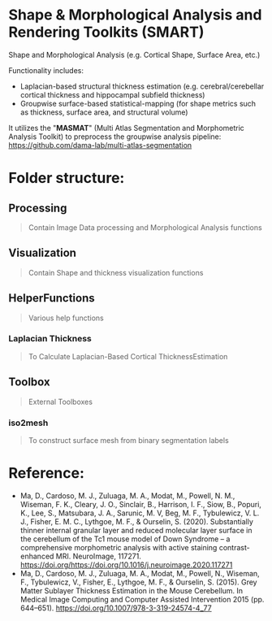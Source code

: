 # Shape & Morphological Analysis and Rendering Toolkits (SMART)
Shape and Morphological Analysis (e.g. Cortical Shape, Surface Area, etc.)

Functionality includes:

- Laplacian-based structural thickness estimation (e.g. cerebral/cerebellar cortical thickness and hippocampal subfield thickness)
- Groupwise surface-based statistical-mapping (for shape metrics such as thickness, surface area, and structural volume)

It utilizes the "**MASMAT**" (Multi Atlas Segmentation and Morphometric Analysis Toolkit) to preprocess the groupwise  analysis pipeline: https://github.com/dama-lab/multi-atlas-segmentation

# Folder structure:

## Processing

> Contain Image Data processing and Morphological Analysis functions

## Visualization

> Contain Shape and thickness visualization functions

## HelperFunctions

> Various help functions

### Laplacian Thickness

> To Calculate Laplacian-Based Cortical ThicknessEstimation

## Toolbox

> External Toolboxes

### iso2mesh

> To construct surface mesh from binary segmentation labels



# Reference:

  - Ma, D., Cardoso, M. J., Zuluaga, M. A., Modat, M., Powell, N. M., Wiseman, F. K., Cleary, J. O., Sinclair, B., Harrison, I. F., Siow, B., Popuri, K., Lee, S., Matsubara, J. A., Sarunic, M. V, Beg, M. F., Tybulewicz, V. L. J., Fisher, E. M. C., Lythgoe, M. F., & Ourselin, S. (2020). Substantially thinner internal granular layer and reduced molecular layer surface in the cerebellum of the Tc1 mouse model of Down Syndrome – a comprehensive morphometric analysis with active staining contrast-enhanced MRI. NeuroImage, 117271. https://doi.org/https://doi.org/10.1016/j.neuroimage.2020.117271
  - Ma, D., Cardoso, M. J., Zuluaga, M. A., Modat, M., Powell, N., Wiseman, F., Tybulewicz, V., Fisher, E., Lythgoe, M. F., & Ourselin, S. (2015). Grey Matter Sublayer Thickness Estimation in the Mouse Cerebellum. In Medical Image Computing and Computer Assisted Intervention 2015 (pp. 644–651). https://doi.org/10.1007/978-3-319-24574-4_77
